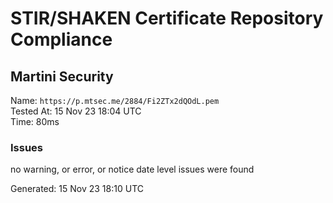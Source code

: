 # STIR/SHAKEN Certificate Repository Compliance

## Martini Security

Name: `https://p.mtsec.me/2884/Fi2ZTx2dQOdL.pem`\
Tested At: 15 Nov 23 18:04 UTC\
Time: 80ms

### Issues

no warning, or error, or notice date level issues were found

Generated: 15 Nov 23 18:10 UTC